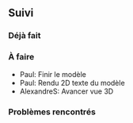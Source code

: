 ## Suivi
### Déjà fait

 
### À faire
* Paul: Finir le modèle
* Paul: Rendu 2D texte du modèle
* AlexandreS: Avancer vue 3D

### Problèmes rencontrés

